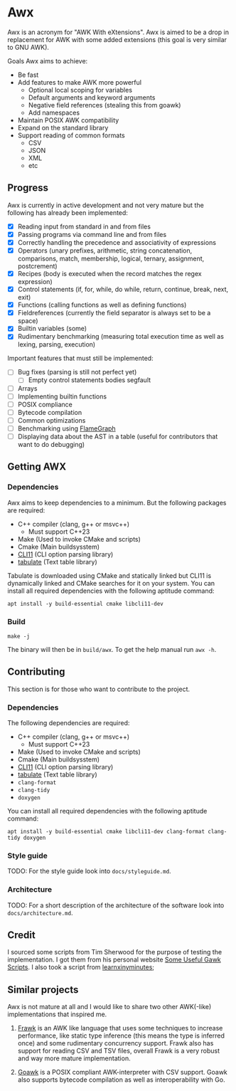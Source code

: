 # Awx
Awx is an acronym for "AWK With eXtensions".
Awx is aimed to be a drop in replacement for AWK with some added extensions (this goal is very similar to GNU AWK).

Goals Awx aims to achieve:

- Be fast
- Add features to make AWK more powerful
  - Optional local scoping for variables
  - Default arguments and keyword arguments
  - Negative field references (stealing this from goawk)
  - Add namespaces
- Maintain POSIX AWK compatibility
- Expand on the standard library
- Support reading of common formats
  - CSV
  - JSON
  - XML
  - etc

## Progress
Awx is currently in active development and not very mature but the following has already been implemented:

- [x] Reading input from standard in and from files
- [x] Passing programs via command line and from files
- [x] Correctly handling the precedence and associativity of expressions
- [x] Operators (unary prefixes, arithmetic, string concatenation, comparisons, match, membership, logical, ternary, assignment, postcrement)
- [x] Recipes (body is executed when the record matches the regex expression)
- [x] Control statements (if, for, while, do while, return, continue, break, next, exit)
- [x] Functions (calling functions as well as defining functions)
- [x] Fieldreferences (currently the field separator is always set to be a space)
- [x] Builtin variables (some)
- [x] Rudimentary benchmarking (measuring total execution time as well as lexing, parsing, execution)

Important features that must still be implemented:

- [ ] Bug fixes (parsing is still not perfect yet)
  - [ ] Empty control statements bodies segfault
- [ ] Arrays
- [ ] Implementing builtin functions
- [ ] POSIX compliance
- [ ] Bytecode compilation
- [ ] Common optimizations
- [ ] Benchmarking using [FlameGraph](https://github.com/brendangregg/FlameGraph)
- [ ] Displaying data about the AST in a table (useful for contributors that want to do debugging)

## Getting AWX
### Dependencies
Awx aims to keep dependencies to a minimum.
But the following packages are required:

- C++ compiler (clang, g++ or msvc++)
  - Must support C++23
- Make (Used to invoke CMake and scripts)
- Cmake  (Main buildsysstem)
- [CLI11](https://github.com/CLIUtils/CLI11) (CLI option parsing library)
- [tabulate](https://github.com/p-ranav/tabulate) (Text table library)

Tabulate is downloaded using CMake and statically linked but CLI11 is dynamically linked and CMake searches for it on your system.
You can install all required dependencies with the following aptitude command:

```shell
apt install -y build-essential cmake libcli11-dev
```

### Build
```shell
make -j
```

The binary will then be in `build/awx`.
To get the help manual run `awx -h`.

## Contributing
This section is for those who want to contribute to the project.

### Dependencies
The following dependencies are required:

- C++ compiler (clang, g++ or msvc++)
  - Must support C++23
- Make (Used to invoke CMake and scripts)
- Cmake  (Main buildsysstem)
- [CLI11](https://github.com/CLIUtils/CLI11) (CLI option parsing library)
- [tabulate](https://github.com/p-ranav/tabulate) (Text table library)
- `clang-format`
- `clang-tidy`
- `doxygen`

You can install all required dependencies with the following aptitude command:

```shell
apt install -y build-essential cmake libcli11-dev clang-format clang-tidy doxygen
```

### Style guide
TODO: For the style guide look into `docs/styleguide.md`.

### Architecture
TODO: For a short description of the architecture of the software look into `docs/architecture.md`.

## Credit
I sourced some scripts from Tim Sherwood for the purpose of testing the implementation.
I got them from his personal website [Some Useful Gawk Scripts](https://sites.cs.ucsb.edu/~sherwood/awk/).
I also took a script from [learnxinyminutes](https://learnxinyminutes.com/docs/awk/);

## Similar projects
Awx is not mature at all and I would like to share two other AWK(-like) implementations that inspired me.

1. [Frawk](https://github.com/ezrosent/frawk) is an AWK like language that uses some techniques to increase performance, like static type inference (this means the type is inferred once) and some rudimentary concurrency support.
Frawk also has support for reading CSV and TSV files, overall Frawk is a very robust and way more mature implementation.

2. [Goawk](https://github.com/benhoyt/goawk) is a POSIX compliant AWK-interpreter with CSV support.
Goawk also supports bytecode compilation as well as interoperability with Go.

